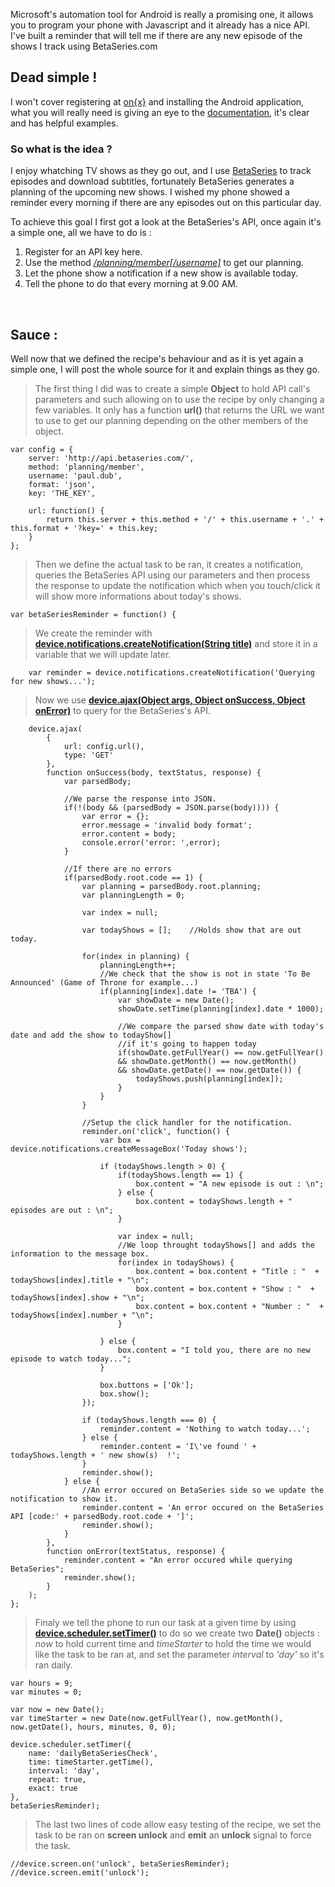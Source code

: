 Microsoft's automation tool for Android is really a promising one, it allows you to program your phone with Javascript and it already has a nice API. I've built a reminder that will tell me if there are any new episode of the shows I track using BetaSeries.com

## Dead simple !

I won't cover registering at [on{x}](http://www.onx.ms/) and installing the Android application, what you will really need is giving an eye to the [documentation](https://www.onx.ms/#apiPage), it's clear and has helpful examples.

### So what is the idea ? 

I enjoy whatching TV shows as they go out, and I use [BetaSeries](http://www.betaseries.com/) to track episodes and download subtitles, fortunately BetaSeries generates a planning of the upcoming new shows. I wished my phone showed a reminder every morning if there are any episodes out on this particular day.

To achieve this goal I first got a look at the BetaSeries's API, once again it's a simple one, all we have to do is : 

 1. Register for an API key here.
 2. Use the method [_/planning/member[/username]_](http://www.betaseries.com/wiki/Documentation#cat-planning) to get our planning. 
 3. Let the phone show a notification if a new show is available today.
 4. Tell the phone to do that every morning at 9.00 AM.

<br>

## Sauce :

Well now that we defined the recipe's behaviour and as it is yet again a simple one, I will post the whole source for it and explain things as they go.

> The first thing I did was to create a simple __Object__ to hold API call's parameters and such allowing on to use the recipe by only changing a few variables. It only has a function __url()__ that returns the URL we want to use to get our planning depending on the other members of the object.

	var config = {
	    server: 'http://api.betaseries.com/',
	    method: 'planning/member',
	    username: 'paul.dub',
	    format: 'json',
	    key: 'THE_KEY',

	    url: function() {
	        return this.server + this.method + '/' + this.username + '.' + this.format + '?key=' + this.key;
	    }    
	};

> Then we define the actual task to be ran, it creates a notification, queries the BetaSeries API using our parameters and then process the response to update the notification which when you touch/click it will show more informations about today's shows.

	var betaSeriesReminder = function() {    

> We create the reminder with [__device.notifications.createNotification(String title)__](https://www.onx.ms/#apiPage/Notification) and store it in a variable that we will update later.

	    var reminder = device.notifications.createNotification('Querying for new shows...');

> Now we use [__device.ajax(Object args, Object onSuccess, Object onError)__](https://www.onx.ms/#apiPage/httpClient) to query for the BetaSeries's API.

	    device.ajax(
	        {
	            url: config.url(),
	            type: 'GET'
	        },
	        function onSuccess(body, textStatus, response) {
	            var parsedBody;
	            
	            //We parse the response into JSON.
	            if(!(body && (parsedBody = JSON.parse(body)))) {
	                var error = {};
	                error.message = 'invalid body format';
	                error.content = body;
	                console.error('error: ',error);
	            }

	            //If there are no errors
	            if(parsedBody.root.code == 1) {
	                var planning = parsedBody.root.planning;
	                var planningLength = 0;
	                
	                var index = null;

	                var todayShows = [];    //Holds show that are out today.
	                
	                for(index in planning) {
	                    planningLength++;
	                    //We check that the show is not in state 'To Be Announced' (Game of Throne for example...)
	                    if(planning[index].date != 'TBA') {                     
	                        var showDate = new Date();
	                        showDate.setTime(planning[index].date * 1000);
	                        
	                        //We compare the parsed show date with today's date and add the show to todayShow[] 
	                        //if it's going to happen today
	                        if(showDate.getFullYear() == now.getFullYear() 
	                        && showDate.getMonth() == now.getMonth() 
	                        && showDate.getDate() == now.getDate()) {
	                            todayShows.push(planning[index]);
	                        }
	                    } 
	                }
	                
	                //Setup the click handler for the notification.
	                reminder.on('click', function() {
	                    var box = device.notifications.createMessageBox('Today shows');
	                    
	                    if (todayShows.length > 0) {
	                        if(todayShows.length == 1) {
	                            box.content = "A new episode is out : \n";
	                        } else {
	                            box.content = todayShows.length + " episodes are out : \n";
	                        }
	                        
	                        var index = null;
	                        //We loop throught todayShows[] and adds the information to the message box.
	                        for(index in todayShows) {
	                            box.content = box.content + "Title : "  + todayShows[index].title + "\n";    
	                            box.content = box.content + "Show : "  + todayShows[index].show + "\n";    
	                            box.content = box.content + "Number : "  + todayShows[index].number + "\n";    
	                        }
	                        
	                    } else {
	                        box.content = "I told you, there are no new episode to watch today...";
	                    }
	                    
	                    box.buttons = ['Ok'];
	                    box.show();
	                });
	                
	                if (todayShows.length === 0) {
	                    reminder.content = 'Nothing to watch today...';
	                } else {
	                    reminder.content = 'I\'ve found ' + todayShows.length + ' new show(s)  !';
	                }
	                reminder.show();    
	            } else {
	                //An error occured on BetaSeries side so we update the notification to show it.
	                reminder.content = 'An error occured on the BetaSeries API [code:' + parsedBody.root.code + ']';
	                reminder.show();
	            }     
	        },
	        function onError(textStatus, response) {
	            reminder.content = "An error occured while querying BetaSeries";
	            reminder.show();
	        }
	    ); 
	};

> Finaly we tell the phone to run our task at a given time by using [__device.scheduler.setTimer()__](https://www.onx.ms/#apiPage/scheduler) to do so we create two __Date()__ objects : _now_ to hold current time and _timeStarter_ to hold the time we would like the task to be ran at, and set the parameter _interval_ to _'day'_ so it's ran daily.

	var hours = 9;
	var minutes = 0;
	
	var now = new Date();
	var timeStarter = new Date(now.getFullYear(), now.getMonth(), now.getDate(), hours, minutes, 0, 0);

	device.scheduler.setTimer({
	    name: 'dailyBetaSeriesCheck',
	    time: timeStarter.getTime(),
	    interval: 'day',
	    repeat: true,
	    exact: true
	},
	betaSeriesReminder);

> The last two lines of code allow easy testing of the recipe, we set the task to be ran on __screen unlock__ and __emit__ an __unlock__ signal to force the task.

	//device.screen.on('unlock', betaSeriesReminder);
	//device.screen.emit('unlock');